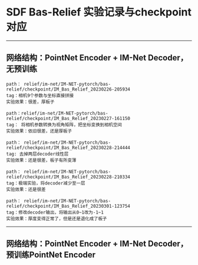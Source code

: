 # SDF Bas-Relief 实验记录与checkpoint对应
---
## 网络结构：PointNet Encoder + IM-Net Decoder，无预训练
    path： relief/im-net/IM-NET-pytorch/bas-relief/checkpoint/IM_Bas_Relief_20230226-205934
    tag：相机9个参数与坐标直接拼接
    实验效果：很差，厚板子
    
    path：relief/im-net/IM-NET-pytorch/bas-relief/checkpoint/IM_Bas_Relief_20230227-161150
    tag： 将相机参数转换为视角矩阵，把坐标变换到相机空间
    实验效果：依旧很差，还是厚板子

    path： relief/im-net/IM-NET-pytorch/bas-relief/checkpoint/IM_Bas_Relief_20230228-214444
    tag: 去掉两层decoder线性层
    实验效果：还是很差，板子有所变薄

    path： relief/im-net/IM-NET-pytorch/bas-relief/checkpoint/IM_Bas_Relief_20230228-210334
    tag：极端实验，将decoder减少至一层
    实验效果：还是很差
    
    path： relief/im-net/IM-NET-pytorch/bas-relief/checkpoint/IM_Bas_Relief_20230301-123754
    tag：修改decoder输出，将输出从0~1改为-1~1
    实验效果：厚度变得正常了，但是还是退化成了板子
---
## 网络结构：PointNet Encoder + IM-Net Decoder，预训练PointNet Encoder